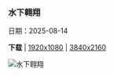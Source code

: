 ### 水下翱翔

日期：2025-08-14

**下载**  |  [1920x1080](https://cn.bing.com/th?id=OHR.SpottedEagleRay_ZH-CN9894613260_1920x1080.jpg)  |  [3840x2160](https://cn.bing.com/th?id=OHR.SpottedEagleRay_ZH-CN9894613260_UHD.jpg)

![水下翱翔](https://cn.bing.com/th?id=OHR.SpottedEagleRay_ZH-CN9894613260_1920x1080.jpg "斑点鹞鲼，圣克里斯托瓦尔岛‌，‌加拉帕戈斯群岛，厄瓜多尔 (© Tui De Roy/Minden Pictures)")

